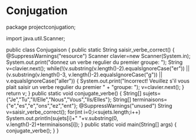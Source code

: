 # Conjugation
package projectconjugation;

import java.util.Scanner;

public class Conjugaison {
    public static String saisir_verbe_correct()
    {
    	@SuppressWarnings("resource")
		Scanner clavier=new Scanner(System.in);
		System.out.print("donnez un verbe regulier du premier groupe: ");
		String v=clavier.next();
		while(!(v.substring(v.length()-2).equalsIgnoreCase("er")) || 
				(v.substring(v.length()-3, v.length()-2).equalsIgnoreCase("g")) 
				|| v.equalsIgnoreCase("aller"))
		{
			System.out.print("Incorrect! Veuillez s\'il vous plait saisir un verbe regulier du premier "
					+ "groupe: ");
			 v=clavier.next();
		}
		return v;
    }
    public static void conjugate_verbe()
    { 
    	String[] sujets= {"Je","Tu","Il/Elle","Nous","Vous","Ils/Elles"};
    	String[] terminaisons= {"e","es","e","ons","ez","ent"};
    	@SuppressWarnings("unused")
		String v=saisir_verbe_correct();
    	for(int i=0;i<sujets.length;i++)
    		System.out.println(sujets[i]+" "+v.substring(0, v.length()-2)+terminaisons[i]);
    }
	public static void main(String[] args) 
	{
		 conjugate_verbe();
	}
}
